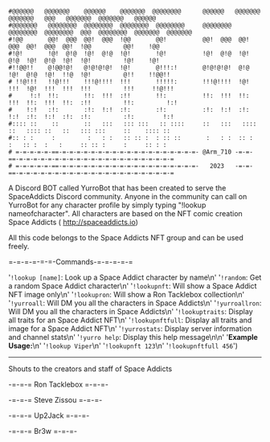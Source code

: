 ```

#@@@@@@   @@@@@@@    @@@@@@    @@@@@@@  @@@@@@@@      @@@@@@   @@@@@@@   @@@@@@@   @@@   @@@@@@@  @@@@@@@   @@@@@@
#@@@@@@@   @@@@@@@@  @@@@@@@@  @@@@@@@@  @@@@@@@@     @@@@@@@@  @@@@@@@@  @@@@@@@@  @@@  @@@@@@@@  @@@@@@@  @@@@@@@
#!@@       @@!  @@@  @@!  @@@  !@@       @@!          @@!  @@@  @@!  @@@  @@!  @@@  @@!  !@@         @@!    !@@
#!@!       !@!  @!@  !@!  @!@  !@!       !@!          !@!  @!@  !@!  @!@  !@!  @!@  !@!  !@!         !@!    !@!
#!!@@!!    @!@@!@!   @!@!@!@!  !@!       @!!!:!       @!@!@!@!  @!@  !@!  @!@  !@!  !!@  !@!         @!!    !!@@!!
# !!@!!!   !!@!!!    !!!@!!!!  !!!       !!!!!:       !!!@!!!!  !@!  !!!  !@!  !!!  !!!  !!!         !!!     !!@!!!
#     !:!  !!:       !!:  !!!  :!!       !!:          !!:  !!!  !!:  !!!  !!:  !!!  !!:  :!!         !!:         !:!
#    !:!   :!:       :!:  !:!  :!:       :!:          :!:  !:!  :!:  !:!  :!:  !:!  :!:  :!:         :!:        !:!
#:::: ::    ::       ::   :::   ::: :::   :: ::::     ::   :::   :::: ::   :::: ::   ::   ::: :::     ::    :::: ::
#:: : :     :         :   : :   :: :: :  : :: ::       :   : :  :: :  :   :: :  :   :     :: :: :     :     :: : :
# =-=-=-=-=-==-=-=-=-=-=-=-=-=-=-=-=-=-=-=-=-=-=-=-=- @Arm_710 -=-=-==-=-=-=-=-=-=-=-=-=-=-=-=-=-=-=-=-=-=-=-=-=-=
# =-=-=-=-=-==-=-=-=-=-=-=-=-=-=-=-=-=-=-=-=-=-=-=-=-   2023   -=-=-==-=-=-=-=-=-=-=-=-=-=-=-=-=-=-=-=-=-=-=-=-=-=

```

A Discord BOT called YurroBot that has been created to serve the SpaceAddicts Discord community. Anyone in the community can call on YurroBot for any character profile by simply typing "!lookup nameofcharacter".
All characters are based on the NFT comic creation Space Addicts ( http://spaceaddicts.io)

All this code belongs to the Space Addicts NFT group and can be used freely.

=-=-=-=-=-=-Commands-=-=-=-=-=

   '`!lookup [name]`: Look up a Space Addict character by name\n'
   '`!random`: Get a random Space Addict character\n'
   '`!lookupnft`: Will show a Space Addict NFT image only\n'
   '`!lookupron`: Will show a Ron Tacklebox collection\n'
   '`!yurroall`: Will DM you all the characters in Space Addicts\n'
   '`!yurroallron`: Will DM you all the characters in Space Addicts\n'
   '`!lookuptraits`: Display all traits for an Space Addict NFT\n'
   '`!lookupnftfull`: Display all traits and image for a Space Addict NFT\n'
   '`!yurrostats`: Display server information and channel stats\n'
   '`!yurro help`: Display this help message\n\n'
   '**Example Usage:**\n'
   '`!lookup Viper`\n'
   '`!lookupnft 123`\n'
   '`!lookupnftfull 456`')

---

Shouts to the creators and staff of Space Addicts

-=-=-= Ron Tacklebox =-=-=-

-=-=-= Steve Zissou =-=-=-

-=-=-= Up2Jack =-=-=-

-=-=-= Br3w =-=-=-
